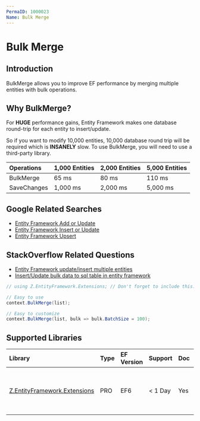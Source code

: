 ```yaml
---
PermaID: 1000023
Name: Bulk Merge
---
```


# Bulk Merge

## Introduction

BulkMerge allows you to improve EF performance by merging multiple entities with bulk operations.

## Why BulkMerge?

For **HUGE** performance gains, Entity Framework makes one database round-trip for each entity to insert/update.

So if you want to modify 10,000 entities, 10,000 database round trip will be required which is **INSANELY** slow. To use BulkMerge, you will need to use a third-party library.

|Operations	|1,000 Entities	|2,000 Entities	|5,000 Entities|
|:----------|:----------|:----------|:----------|
|BulkMerge	|65 ms	|80 ms	|110 ms|
|SaveChanges	|1,000 ms	|2,000 ms	|5,000 ms|

## Google Related Searches

 - [Entity Framework Add or Update](https://www.google.com/search?q=entity+framework+add+or+update)
 - [Entity Framework Insert or Update](https://www.google.com/search?q=entity+framework+insert+or+update)
 - [Entity Framework Upsert](https://www.google.com/search?q=entity+framework+upsert)

## StackOverflow Related Questions

 - [Entity Framework update/insert multiple entities](https://stackoverflow.com/questions/39656794/entity-framework-update-insert-multiple-entities)
 - [Insert/Update bulk data to sql table in entity framework](https://stackoverflow.com/questions/37749818/insert-update-bulk-data-to-sql-table-in-entity-framework)


```csharp
// using Z.EntityFramework.Extensions; // Don't forget to include this.

// Easy to use
context.BulkMerge(list);

// Easy to customize
context.BulkMerge(list, bulk => bulk.BatchSize = 100);
```

## Supported Libraries

|Library	|Type	|EF Version	|Support	|Doc	|Features|
|:----------|:----------|:----------|:----------|:----------|:----------|
|[Z.EntityFramework.Extensions](/ef-extensions)	|PRO	|EF6	|< 1 Day	|Yes	| Bulk SaveChanges<br>Bulk Insert<br>Bulk Update<br>Bulk Delete<br>Bulk Merge|
